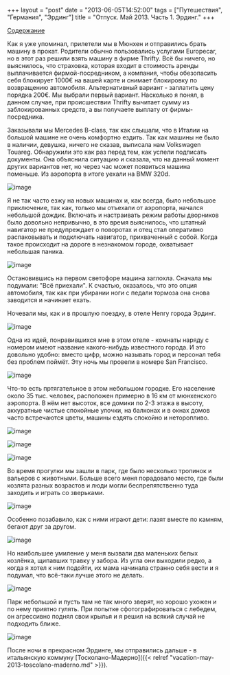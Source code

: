 +++
layout = "post"
date = "2013-06-05T14:52:00"
tags = ["Путешествия", "Германия", "Эрдинг"]
title = "Отпуск. Май 2013. Часть 1. Эрдинг."
+++

[Содержание](http://theuniversearound.tumblr.com/post/52147636517/2013)

Как я уже упоминал, прилетели мы в Мюнхен и отправились брать машину в прокат. Родители обычно пользовались услугами Europecar, но в этот раз решили взять машину в фирме Thrifty. Всё бы ничего, но выяснилось, что страховка, которая входит в стоимость аренды выплачивается фирмой-посредником, а компания, чтобы обезопасить себя блокирует 1000€ на вашей карте и снимает блокировку по возвращению автомобиля. Альтернативный вариант - заплатить цену порядка 200€. Мы выбрали первый вариант. Насколько я понял, в данном случае, при происшествии Thrifty вычитает сумму из заблокированных средств, а вы получаете выплату от фирмы-посредника.

Заказывали мы Mercedes B-class, так как слышали, что в Италии на большой машине не очень комфортно ездить. Так как машины не было в наличии, девушка, ничего не сказав, выписала нам Volkswagen Touareg. Обнаружили это как раз перед тем, как успели подписать документы. Она объяснила ситуацию и сказала, что на данный момент других вариантов нет, но через час может появиться машина поменьше. Из аэропорта в итоге уехали на BMW 320d.

![image](../vacation-may-2013-erding-1.jpg)

Я не так часто езжу на новых машинах и, как всегда, было небольшое приключение, так как, только мы отъехали от аэропорта, начался небольшой дождик. Включать и настраивать режим работы дворников было довольно непривычно, в это время выяснилось, что штатный навигатор не предупреждает о поворотах и отец стал оперативно распаковывать и подключать навигатор, прихваченный с собой. Когда такое происходит на дороге в незнакомом городе, охватывает небольшая паника. 

![image](../vacation-may-2013-erding-2.jpg)

Остановившись на первом светофоре машина заглохла. Сначала мы подумали: "Всё приехали". К счастью, оказалось, что это опция автомобиля, так как при убирании ноги с педали тормоза она снова заводится и начинает ехать.

Ночевали мы, как и в прошлую поездку, в отеле Henry города Эрдинг. 

![image](../vacation-may-2013-erding-3.jpg)

Одна из идей, понравившихся мне в этом отеле - комнаты наряду с номером имеют название какого-нибудь известного города. И это довольно удобно: вместо цифр, можно называть город и персонал тебя без проблем поймёт. Эту ночь мы провели в номере San Francisco.

![image](../vacation-may-2013-erding-4.jpg)

Что-то есть пртягательное в этом небольшом городке. Его население около 35 тыс. человек, расположен примерно в 16 км от мюнхенского аэропорта. В нём нет высоток, все домики по 2-3 этажа в высоту, аккуратные чистые спокойные улочки, на балконах и в окнах домов часто встречаются цветы, машины ездять спокойно и неторопливо.

![image](../vacation-may-2013-erding-5.jpg)

![image](../vacation-may-2013-erding-6.jpg)

![image](../vacation-may-2013-erding-7.jpg)

Во время прогулки мы зашли в парк, где было несколько тропинок и вальеров с животными. Больше всего меня порадовало место, где были козлята разных возрастов и люди могли беспрепятственно туда заходить и играть со зверьками. 

![image](../vacation-may-2013-erding-8.jpg)

Особенно позабавило, как с ними играют дети: лазят вместе по камням, бегают друг за другом.

![image](../vacation-may-2013-erding-9.jpg)

Но наибольшее умиление у меня вызвали два маленьких белых козлёнка, щипавших травку у забора. Из угла они выходили редко, а когда я хотел к ним подойти, их мама начинала странно себя вести и я подумал, что всё-таки лучше этого не делать.

![image](../vacation-may-2013-erding-10.jpg)

Парк небольшой и пусть там не так много зверят, но хорошо ухожен и по нему приятно гулять. При попытке сфотографироваться с лебедем, он агрессивно поднял свои крылья и я решил на всякий случай не подходить ближе.

![image](../vacation-may-2013-erding-11.jpg)

После ночи в прекрасном Эрдинге, мы отправились дальше - в итальянскую коммуну [Тосколано-Мадерно]({{< relref "vacation-may-2013-toscolano-maderno.md" >}}).